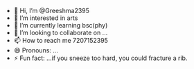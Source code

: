 - 👋 Hi, I’m @Greeshma2395
- 👀 I’m interested in arts
- 🌱 I’m currently learning bsc(phy)
- 💞️ I’m looking to collaborate on ...
- 📫 How to reach me 7207152395
- 😄 Pronouns: ...
- ⚡ Fun fact: ...if you sneeze too hard, you could fracture a rib.

<!---
Greeshma2395/Greeshma2395 is a ✨ special ✨ repository because its `README.md` (this file) appears on your GitHub profile.
You can click the Preview link to take a look at your changes.
--->
